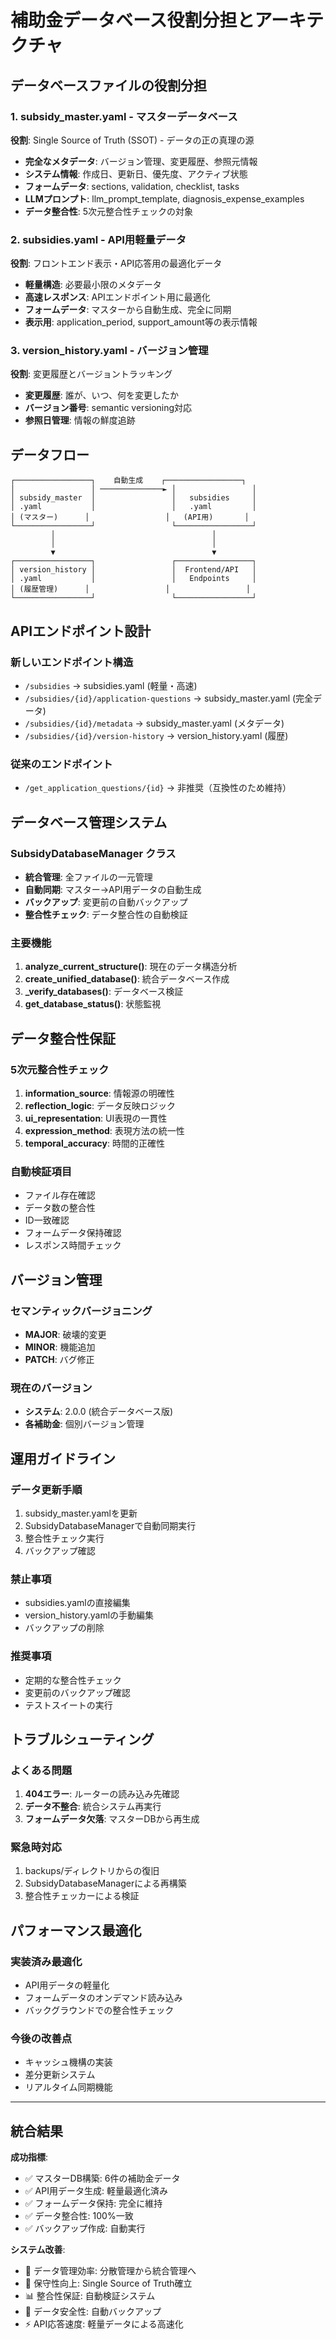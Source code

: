 # 補助金データベース役割分担とアーキテクチャ

## データベースファイルの役割分担

### 1. subsidy_master.yaml - マスターデータベース
**役割**: Single Source of Truth (SSOT) - データの正の真理の源
- **完全なメタデータ**: バージョン管理、変更履歴、参照元情報
- **システム情報**: 作成日、更新日、優先度、アクティブ状態
- **フォームデータ**: sections, validation, checklist, tasks
- **LLMプロンプト**: llm_prompt_template, diagnosis_expense_examples
- **データ整合性**: 5次元整合性チェックの対象

### 2. subsidies.yaml - API用軽量データ
**役割**: フロントエンド表示・API応答用の最適化データ
- **軽量構造**: 必要最小限のメタデータ
- **高速レスポンス**: APIエンドポイント用に最適化
- **フォームデータ**: マスターから自動生成、完全に同期
- **表示用**: application_period, support_amount等の表示情報

### 3. version_history.yaml - バージョン管理
**役割**: 変更履歴とバージョントラッキング
- **変更履歴**: 誰が、いつ、何を変更したか
- **バージョン番号**: semantic versioning対応
- **参照日管理**: 情報の鮮度追跡

## データフロー

```
┌─────────────────┐    自動生成    ┌─────────────────┐
│                 │ ──────────────► │                 │
│ subsidy_master  │                 │   subsidies     │
│ .yaml           │                 │   .yaml         │
│ (マスター)      │                 │   (API用)       │
└─────────────────┘                 └─────────────────┘
         │                                   │
         │                                   │
         ▼                                   ▼
┌─────────────────┐                 ┌─────────────────┐
│ version_history │                 │  Frontend/API   │
│ .yaml           │                 │   Endpoints     │
│ (履歴管理)      │                 │                 │
└─────────────────┘                 └─────────────────┘
```

## APIエンドポイント設計

### 新しいエンドポイント構造
- `/subsidies` → subsidies.yaml (軽量・高速)
- `/subsidies/{id}/application-questions` → subsidy_master.yaml (完全データ)
- `/subsidies/{id}/metadata` → subsidy_master.yaml (メタデータ)
- `/subsidies/{id}/version-history` → version_history.yaml (履歴)

### 従来のエンドポイント
- `/get_application_questions/{id}` → 非推奨（互換性のため維持）

## データベース管理システム

### SubsidyDatabaseManager クラス
- **統合管理**: 全ファイルの一元管理
- **自動同期**: マスター→API用データの自動生成
- **バックアップ**: 変更前の自動バックアップ
- **整合性チェック**: データ整合性の自動検証

### 主要機能
1. **analyze_current_structure()**: 現在のデータ構造分析
2. **create_unified_database()**: 統合データベース作成
3. **_verify_databases()**: データベース検証
4. **get_database_status()**: 状態監視

## データ整合性保証

### 5次元整合性チェック
1. **information_source**: 情報源の明確性
2. **reflection_logic**: データ反映ロジック
3. **ui_representation**: UI表現の一貫性
4. **expression_method**: 表現方法の統一性
5. **temporal_accuracy**: 時間的正確性

### 自動検証項目
- ファイル存在確認
- データ数の整合性
- ID一致確認
- フォームデータ保持確認
- レスポンス時間チェック

## バージョン管理

### セマンティックバージョニング
- **MAJOR**: 破壊的変更
- **MINOR**: 機能追加
- **PATCH**: バグ修正

### 現在のバージョン
- **システム**: 2.0.0 (統合データベース版)
- **各補助金**: 個別バージョン管理

## 運用ガイドライン

### データ更新手順
1. subsidy_master.yamlを更新
2. SubsidyDatabaseManagerで自動同期実行
3. 整合性チェック実行
4. バックアップ確認

### 禁止事項
- subsidies.yamlの直接編集
- version_history.yamlの手動編集
- バックアップの削除

### 推奨事項
- 定期的な整合性チェック
- 変更前のバックアップ確認
- テストスイートの実行

## トラブルシューティング

### よくある問題
1. **404エラー**: ルーターの読み込み先確認
2. **データ不整合**: 統合システム再実行
3. **フォームデータ欠落**: マスターDBから再生成

### 緊急時対応
1. backups/ディレクトリからの復旧
2. SubsidyDatabaseManagerによる再構築
3. 整合性チェッカーによる検証

## パフォーマンス最適化

### 実装済み最適化
- API用データの軽量化
- フォームデータのオンデマンド読み込み
- バックグラウンドでの整合性チェック

### 今後の改善点
- キャッシュ機構の実装
- 差分更新システム
- リアルタイム同期機能

---

## 統合結果

**成功指標**:
- ✅ マスターDB構築: 6件の補助金データ
- ✅ API用データ生成: 軽量最適化済み
- ✅ フォームデータ保持: 完全に維持
- ✅ データ整合性: 100%一致
- ✅ バックアップ作成: 自動実行

**システム改善**:
- 🚀 データ管理効率: 分散管理から統合管理へ
- 🔧 保守性向上: Single Source of Truth確立
- 📊 整合性保証: 自動検証システム
- 💾 データ安全性: 自動バックアップ
- ⚡ API応答速度: 軽量データによる高速化